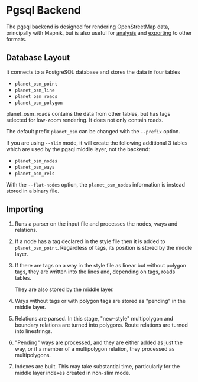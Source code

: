 # Pgsql Backend #

The pgsql backend is designed for rendering OpenStreetMap data, principally
with Mapnik, but is also useful for [analysis](docs/analysis.md) and
[exporting](docs/exporting.md) to other formats.

## Database Layout ##
It connects to a PostgreSQL database and stores the data in four tables

* ``planet_osm_point``
* ``planet_osm_line``
* ``planet_osm_roads``
* ``planet_osm_polygon``

planet_osm_roads contains the data from other tables, but has tags selected
for low-zoom rendering. It does not only contain roads.

The default prefix ``planet_osm`` can be changed with the ``--prefix`` option.

If you are using ``--slim`` mode, it will create the following additional 3
tables which are used by the pgsql middle layer, not the backend:

* ``planet_osm_nodes``
* ``planet_osm_ways``
* ``planet_osm_rels``

With the ``--flat-nodes`` option, the ``planet_osm_nodes`` information is
instead stored in a binary file.

## <a name=importing/>Importing ##

1. Runs a parser on the input file and processes the nodes, ways and relations.

2. If a node has a tag declared in the style file then it is added to
   ``planet_osm_point``. Regardless of tags, its position is stored by the
   middle layer.

3. If there are tags on a way in the style file as linear but without polygon
   tags, they are written into the lines and, depending on tags, roads tables.
   
   They are also stored by the middle layer.

4. Ways without tags or with polygon tags are stored as "pending" in the
   middle layer.

5. Relations are parsed. In this stage, "new-style" multipolygon and boundary
   relations are turned into polygons. Route relations are turned into
   linestrings.

6. "Pending" ways are processed, and they are either added as just the way, or
   if a member of a multipolygon relation, they processed as multipolygons.

7. Indexes are built. This may take substantial time, particularly for the
   middle layer indexes created in non-slim mode.
